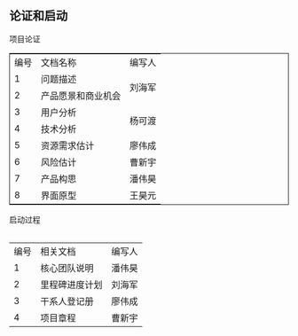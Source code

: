 论证和启动
----------

项目论证

<table style="border:1px solid;">
  <tr>
    <td>编号</td>
    <td>文档名称</td>
    <td>编写人</td>
  </tr>
  <tr>
    <td>1</td>
    <td>问题描述</td>
    <td rowspan="2">刘海军</td>
  </tr>
  <tr>
    <td>2</td>
    <td>产品愿景和商业机会</td>
  </tr>
  <tr>
    <td>3</td>
    <td>用户分析</td>
    <td rowspan="2">杨可渡</td>
  </tr>
  <tr>
    <td>4</td>
    <td>技术分析</td>
  </tr>
  <tr>
    <td>5</td>
    <td>资源需求估计</td>
    <td>廖伟成</td>
  </tr>
  <tr>
    <td>6</td>
    <td>风险估计</td>
    <td>曹新宇</td>
  </tr>
  <tr>
    <td>7</td>
    <td>产品构思</td>
    <td>潘伟昊</td>
  </tr>
  <tr>
    <td>8</td>
    <td>界面原型</td>
    <td>王昊元</td>
  </tr>
<table>
启动过程

<table>
    <tr>
    	<td>编号</td>
    	<td>相关文档</td>
    	<td>编写人</td>
    </tr>
	<tr>
    	<td>1</td>
    	<td>核心团队说明</td>
    	<td>潘伟昊</td>
    </tr>
	<tr>
    	<td>2</td>
    	<td>里程碑进度计划</td>
    	<td>刘海军</td>
    </tr>
	<tr>
    	<td>3</td>
    	<td>干系人登记册</td>
    	<td>廖伟成</td>
    </tr>
	<tr>
    	<td>4</td>
    	<td>项目章程</td>
    	<td>曹新宇</td>
    </tr>
</table>




